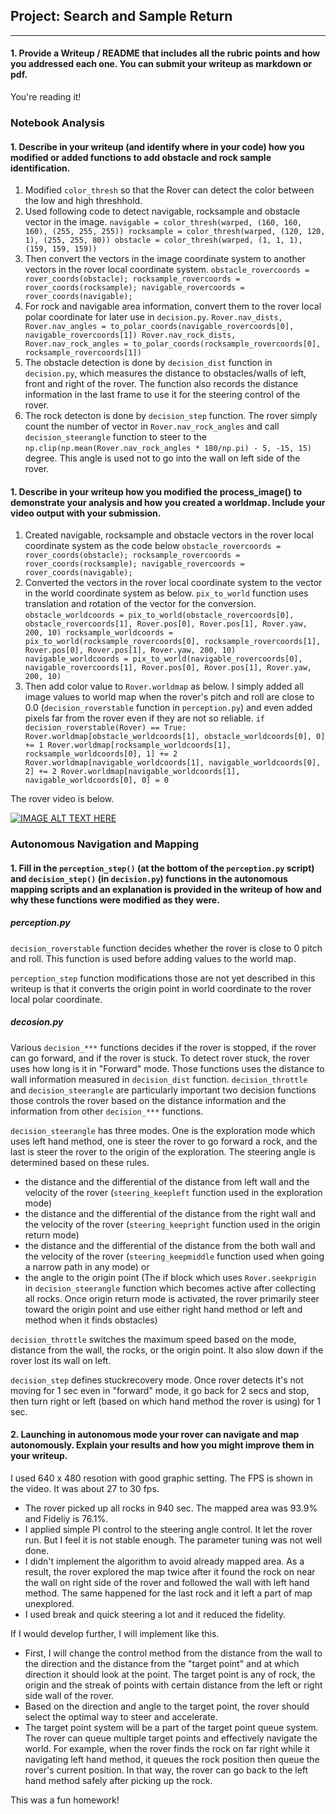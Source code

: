 ## Project: Search and Sample Return

---

#### 1. Provide a Writeup / README that includes all the rubric points and how you addressed each one.  You can submit your writeup as markdown or pdf.  

You're reading it!

### Notebook Analysis
#### 1. Describe in your writeup (and identify where in your code) how you modified or added functions to add obstacle and rock sample identification.

1. Modified `color_thresh`  so that the Rover can detect the color between the low and high threshhold.
2. Used following code to detect navigable, rocksample and obstacle vector in the image.
`navigable = color_thresh(warped, (160, 160, 160), (255, 255, 255))
rocksample = color_thresh(warped, (120, 120, 1), (255, 255, 80))
obstacle = color_thresh(warped, (1, 1, 1), (159, 159, 159))`
3. Then convert the vectors in the image coordinate system to another vectors in the rover local coordinate system.
`obstacle_rovercoords = rover_coords(obstacle);
rocksample_rovercoords = rover_coords(rocksample);
navigable_rovercoords = rover_coords(navigable);`
4. For rock and navigable area information, convert them to the rover local polar coordinate for later use in `decision.py`.
`Rover.nav_dists, Rover.nav_angles = to_polar_coords(navigable_rovercoords[0], navigable_rovercoords[1])
Rover.nav_rock_dists, Rover.nav_rock_angles = to_polar_coords(rocksample_rovercoords[0], rocksample_rovercoords[1])`
5. The obstacle detection is done by `decision_dist` function in `decision.py`, which measures the distance to obstacles/walls of left, front and right of the rover. The function also records the distance information in the last frame to use it for the steering control of the rover.
6. The rock detecton is done by `decision_step` function. The rover simply count the number of vector in `Rover.nav_rock_angles` and call `decision_steerangle` function to steer to the `np.clip(np.mean(Rover.nav_rock_angles * 180/np.pi) - 5, -15, 15)` degree. This angle is used not to go into the wall on left side of the rover.

#### 1. Describe in your writeup how you modified the process_image() to demonstrate your analysis and how you created a worldmap. Include your video output with your submission.

1. Created navigable, rocksample and obstacle vectors in the rover local coordinate system as the code below `obstacle_rovercoords = rover_coords(obstacle);
rocksample_rovercoords = rover_coords(rocksample);
navigable_rovercoords = rover_coords(navigable);`
2. Converted the vectors in the rover local coordinate system to the vector in the world coordinate system as below. `pix_to_world` function uses translation and rotation of the vector for the conversion.
`obstacle_worldcoords = pix_to_world(obstacle_rovercoords[0], obstacle_rovercoords[1], Rover.pos[0], Rover.pos[1], Rover.yaw, 200, 10)
    rocksample_worldcoords = pix_to_world(rocksample_rovercoords[0], rocksample_rovercoords[1], Rover.pos[0], Rover.pos[1], Rover.yaw, 200, 10)
    navigable_worldcoords = pix_to_world(navigable_rovercoords[0], navigable_rovercoords[1], Rover.pos[0], Rover.pos[1], Rover.yaw, 200, 10)`
3. Then add color value to `Rover.worldmap` as below. I simply added all image values to world map when the rover's pitch and roll are close to 0.0 (`decision_roverstable` function in `perception.py`) and even added pixels far from the rover even if they are not so reliable.
`if decision_roverstable(Rover) == True:
    Rover.worldmap[obstacle_worldcoords[1], obstacle_worldcoords[0], 0] += 1
    Rover.worldmap[rocksample_worldcoords[1], rocksample_worldcoords[0], 1] += 2
    Rover.worldmap[navigable_worldcoords[1], navigable_worldcoords[0], 2] += 2
    Rover.worldmap[navigable_worldcoords[1], navigable_worldcoords[0], 0] = 0`

The rover video is below.

[![IMAGE ALT TEXT HERE](http://img.youtube.com/vi/yx9Vl5tLncs/0.jpg)](http://www.youtube.com/watch?v=yx9Vl5tLncs)

### Autonomous Navigation and Mapping

#### 1. Fill in the `perception_step()` (at the bottom of the `perception.py` script) and `decision_step()` (in `decision.py`) functions in the autonomous mapping scripts and an explanation is provided in the writeup of how and why these functions were modified as they were.

##### perception.py
`decision_roverstable` function decides whether the rover is close to 0 pitch and roll. This function is used before adding values to the world map.

`perception_step` function modifications those are not yet described in this writeup is that it converts the origin point in world coordinate to the rover local polar coordinate.

##### decosion.py
Various `decision_***` functions decides if the rover is stopped, if the rover can go forward, and if the rover is stuck. To detect rover stuck, the rover uses how long is it in "Forward" mode. Those functions uses the distance to wall information measured in `decision_dist` function. `decision_throttle` and `decision_steerangle` are particularly important two decision functions those controls the rover based on the distance information and the information from other `decision_***` functions. 

`decision_steerangle`  has three modes. One is the exploration mode which uses left hand method, one is steer the rover to go forward a rock, and the last is steer the rover to the origin of the exploration. The steering angle is determined based on these rules.
- the distance and the differential of the distance from left wall and the velocity of the rover (`steering_keepleft` function used in the exploration mode)
- the distance and the differential of the distance from the right wall and the velocity of the rover (`steering_keepright` function used in the origin return mode)
- the distance and the differential of the distance from the both wall and the velocity of the rover (`steering_keepmiddle` function used when going a narrow path in any mode) or 
- the angle to the origin point (The if block which uses `Rover.seekprigin` in `decision_steerangle` function which becomes active after collecting all rocks. Once origin return mode is activated, the rover primarily steer toward the origin point and use either right hand method or left and method when it finds obstacles)

`decision_throttle` switches the maximum speed based on the mode, distance from the wall, the rocks, or the origin point. It also slow down if the rover lost its wall on left.

`decision_step` defines stuckrecovery mode. Once rover detects it's not moving for 1 sec even in "forward" mode, it go back for 2 secs and stop, then turn right or left (based on which hand method the rover is using) for 1 sec.

#### 2. Launching in autonomous mode your rover can navigate and map autonomously.  Explain your results and how you might improve them in your writeup.  

I used 640 x 480 resotion with good graphic setting. The FPS is shown in the video. It was about 27 to 30 fps.

- The rover picked up all rocks in 940 sec. The mapped area was 93.9% and Fideliy is 76.1%.
- I applied simple PI control to the steering angle control. It let the rover run. But I feel it is not stable enough. The parameter tuning was not well done.
- I didn't implement the algorithm to avoid already mapped area. As a result, the rover explored the map twice after it found the rock on near the wall on right side of the rover and followed the wall with left hand method. The same happened for the last rock and it left a part of map unexplored.
- I used break and quick steering a lot and it reduced the fidelity.

If I would develop further, I will implement like this.
- First, I will change the control method from the distance from the wall to the direction and the distance from the "target point" and at which direction it should look at the point. The target point is any of rock, the origin and the streak of points with certain distance from the left or right side wall of the rover.
- Based on the direction and angle to the target point, the rover should select the optimal way to steer and accelerate.
- The target point system will be a part of the target point queue system. The rover can queue multiple target points and effectively navigate the world. For example, when the rover finds the rock on far right while it navigating left hand method, it queues the rock position then queue the rover's current position. In that way, the rover can go back to the left hand method safely after picking up the rock.

This was a fun homework!